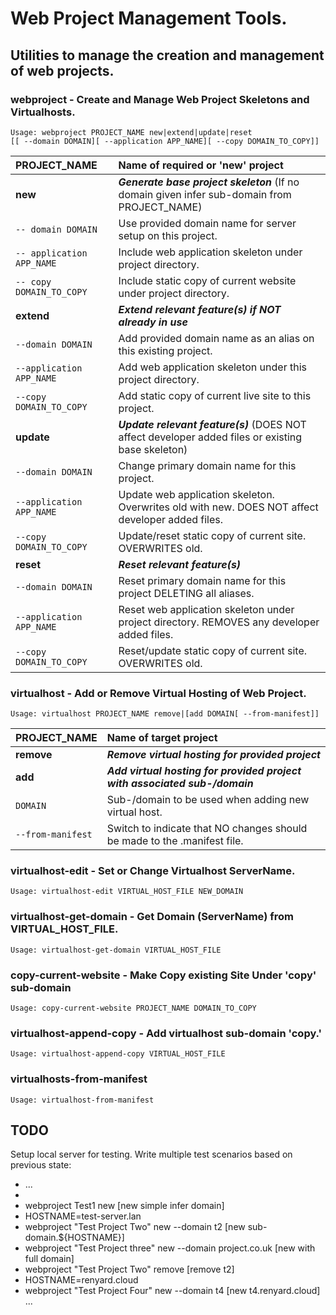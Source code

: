 # Web Project Management Tools.
## Utilities to manage the creation and management of web projects.
### webproject - Create and Manage Web Project Skeletons and Virtualhosts.
```
Usage: webproject PROJECT_NAME new|extend|update|reset   
[[ --domain DOMAIN][ --application APP_NAME][ --copy DOMAIN_TO_COPY]]
```
| **PROJECT_NAME**              | ****Name of required or 'new' project****                                                          |
| :---------------------------- | :------------------------------------------------------------------------------------------------- |
| **new** &nbsp; &nbsp; &nbsp; &nbsp; &nbsp; &nbsp; &nbsp; &nbsp; &nbsp;                       | ***Generate base project skeleton*** (If no domain given infer sub-domain from PROJECT_NAME)       |
| `-- domain DOMAIN`            | Use provided domain name for server setup on this project.                                         |
| `-- application APP_NAME`     | Include web application skeleton under project directory.                                          |
| `-- copy DOMAIN_TO_COPY`      | Include static copy of current website under project directory.                                    |
| **extend**                    | ***Extend relevant feature(s) if NOT already in use***                                             |
| `--domain DOMAIN`             | Add provided domain name as an alias on this existing project.                                     |
| `--application APP_NAME`      | Add web application skeleton under this project directory.                                         |
| `--copy DOMAIN_TO_COPY`       | Add static copy of current live site to this project.                                              |
| **update**                    | ***Update relevant feature(s)*** (DOES NOT affect developer added files or existing base skeleton) |
| `--domain DOMAIN`             | Change primary domain name for this project.                                                       |
| `--application APP_NAME`      | Update web application skeleton. Overwrites old with new. DOES NOT affect developer added files.   |
| `--copy DOMAIN_TO_COPY`       | Update/reset static copy of current site. OVERWRITES old.                                          |
| **reset**                     | ***Reset relevant feature(s)***                                                                    |
| `--domain DOMAIN`             | Reset primary domain name for this project DELETING all aliases.                                   |
| `--application APP_NAME`      | Reset web application skeleton under project directory. REMOVES any developer added files.         |
| `--copy DOMAIN_TO_COPY`       | Reset/update static copy of current site. OVERWRITES old.                                          |
### virtualhost - Add or Remove Virtual Hosting of Web Project.
```
Usage: virtualhost PROJECT_NAME remove|[add DOMAIN[ --from-manifest]]
```
| **PROJECT_NAME**              | ****Name of target project****                                              |
| :---------------------------- | :-------------------------------------------------------------------------- |
| **remove**                    | ***Remove virtual hosting for provided project***                           |
| **add**                       | ***Add virtual hosting for provided project with associated sub-/domain***  |
| `DOMAIN`                      | Sub-/domain to be used when adding new virtual host.                        |
| `--from-manifest`             | Switch to indicate that NO changes should be made to the .manifest file.    |
### virtualhost-edit - Set or Change Virtualhost ServerName.
```
Usage: virtualhost-edit VIRTUAL_HOST_FILE NEW_DOMAIN
```
### virtualhost-get-domain - Get Domain (ServerName) from VIRTUAL_HOST_FILE. 
```
Usage: virtualhost-get-domain VIRTUAL_HOST_FILE
```
### copy-current-website - Make Copy existing Site Under 'copy' sub-domain  
```
Usage: copy-current-website PROJECT_NAME DOMAIN_TO_COPY
```
### virtualhost-append-copy - Add virtualhost sub-domain 'copy.' 
```
Usage: virtualhost-append-copy VIRTUAL_HOST_FILE
```
### virtualhosts-from-manifest
```
Usage: virtualhost-from-manifest
```
## TODO
Setup local server for testing.
Write multiple test scenarios based on previous state:
 - ...
 - 
 - webproject Test1 new [new simple infer domain]
 - HOSTNAME=test-server.lan
 - webproject "Test Project Two" new --domain t2 [new sub-domain.${HOSTNAME}]
 - webproject "Test Project three" new --domain project.co.uk [new with full domain]
 - webproject "Test Project Two" remove [remove t2]
 - HOSTNAME=renyard.cloud
 - webproject "Test Project Four" new --domain t4 [new t4.renyard.cloud]
...
 
